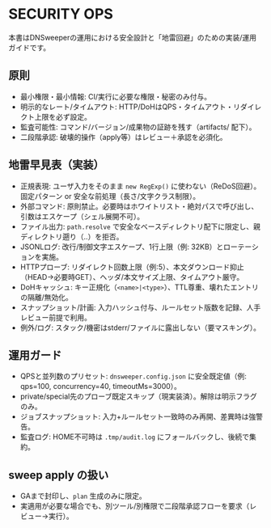 # SECURITY OPS

本書はDNSweeperの運用における安全設計と「地雷回避」のための実装/運用ガイドです。

## 原則
- 最小権限・最小情報: CI/実行に必要な権限・秘密のみ付与。
- 明示的なレート/タイムアウト: HTTP/DoHはQPS・タイムアウト・リダイレクト上限を必ず設定。
- 監査可能性: コマンド/バージョン/成果物の証跡を残す（artifacts/ 配下）。
- 二段階承認: 破壊的操作（apply等）はレビュー＋承認を必須化。

## 地雷早見表（実装）
- 正規表現: ユーザ入力をそのまま `new RegExp()` に使わない（ReDoS回避）。固定パターン or 安全な前処理（長さ/文字クラス制限）。
- 外部コマンド: 原則禁止。必要時はホワイトリスト・絶対パスで呼び出し、引数はエスケープ（シェル展開不可）。
- ファイル出力: `path.resolve` で安全なベースディレクトリ配下に限定し、親ディレクトリ遡り（..）を拒否。
- JSONLログ: 改行/制御文字エスケープ、1行上限（例: 32KB）とローテーションを実施。
- HTTPプローブ: リダイレクト回数上限（例:5）、本文ダウンロード抑止（HEAD→必要時GET）、ヘッダ/本文サイズ上限、タイムアウト厳守。
- DoHキャッシュ: キー正規化（`<name>|<type>`）、TTL尊重、壊れたエントリの隔離/無効化。
- スナップショット/計画: 入力ハッシュ付与、ルールセット版数を記録、人手レビュー前提で利用。
- 例外/ログ: スタック/機密はstderr/ファイルに露出しない（要マスキング）。

## 運用ガード
- QPSと並列数のプリセット: `dnsweeper.config.json` に安全既定値（例: qps=100, concurrency=40, timeoutMs=3000）。
- private/special先のプローブ既定スキップ（現実装済）。解除は明示フラグのみ。
- ジョブスナップショット: 入力+ルールセット一致時のみ再開、差異時は強警告。
- 監査ログ: HOME不可時は `.tmp/audit.log` にフォールバックし、後続で集約。

## sweep apply の扱い
- GAまで封印し、`plan` 生成のみに限定。
- 実適用が必要な場合でも、別ツール/別権限で二段階承認フローを要求（レビュー→実行）。


